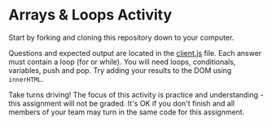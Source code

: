 # Arrays & Loops Activity

Start by forking and cloning this repository down to your computer.

Questions and expected output are located in the [client.js](./client.js) file. Each answer must contain a loop (for or while). You will need loops, conditionals, variables, push and pop. Try adding your results to the DOM using `innerHTML`.

Take turns driving! The focus of this activity is practice and understanding - this assignment will not be graded. It's OK if you don't finish and all members of your team may turn in the same code for this assignment.
